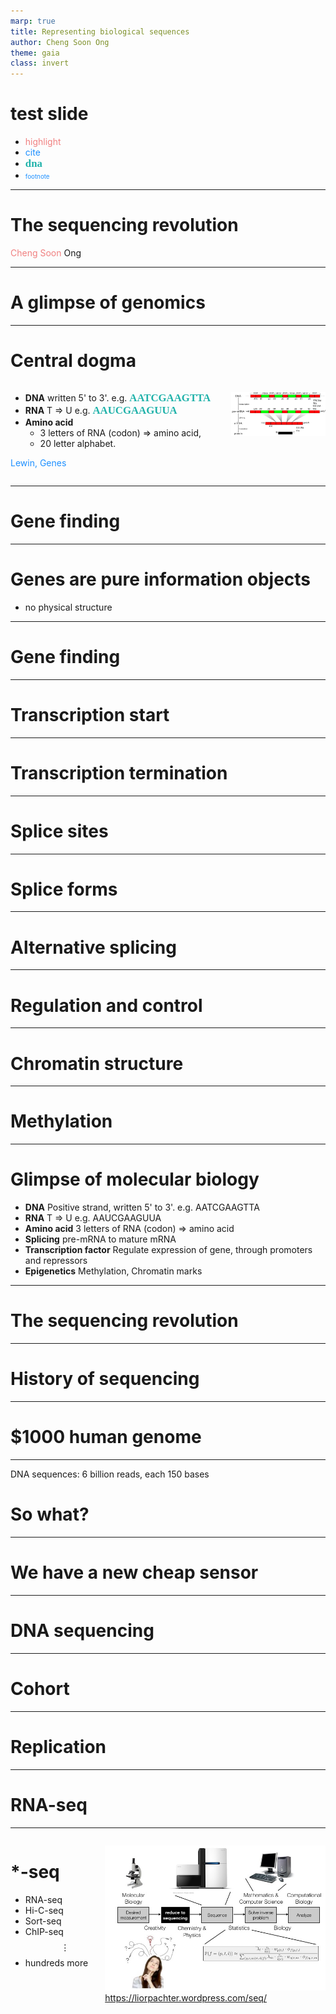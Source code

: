 ```yaml
---
marp: true
title: Representing biological sequences
author: Cheng Soon Ong
theme: gaia
class: invert
---
```


<style>
.container{
    display: flex;
}
.colbig{
    flex: 70%;
}
.colsmall{
    flex: 30%;
}
.col{
    flex: 1;
}
.highlight{
    color: lightcoral;
}
.cite{
    color: dodgerblue;
}
.footnote{
    color: dodgerblue;
    font-size: 70%;
}
.dna{
    color: lightseagreen;
    font-family: "Times New Roman", Times, serif;
    font-weight: bold;
    font-size: 120%;
}
</style>


# test slide

- <span class="highlight">highlight</span>
- <span class="cite">cite</span>
- <span class="dna">dna</span>
- <span class="footnote">footnote</span>




---
<!-- _class: lead -->

# The sequencing revolution

<span class="highlight">Cheng Soon</span> Ong

---

<!-- _class: lead -->

# A glimpse of genomics

---

# Central dogma

<div class="container">

<div class="colbig">

  - **DNA** written 5' to 3'.
    e.g. <span class="dna">AATCGAAGTTA</span>
  - **RNA** T $\Rightarrow$ U
      e.g. <span class="dna">AAUCGAAGUUA</span>
  - **Amino acid** 
    - 3 letters of RNA (codon) $\Rightarrow$ amino acid,
    - 20 letter alphabet.

<span class="cite">Lewin, Genes</span>

</div>

<div class="colsmall">

![width:500px](figs-bio/central-dogma.png)

</div>
</div>

---
<!-- _class: lead -->

# Gene finding

---

# Genes are pure information objects

- no physical structure

---

# Gene finding

---

# Transcription start

---

# Transcription termination

---

# Splice sites

---

# Splice forms

---

# Alternative splicing

---

# Regulation and control

---

# Chromatin structure

---

# Methylation

---

# Glimpse of molecular biology

- **DNA** Positive strand, written 5' to 3'.
      e.g. AATCGAAGTTA
- **RNA** T $\Rightarrow$ U
      e.g. AAUCGAAGUUA
- **Amino acid** 3 letters of RNA (codon) $\Rightarrow$ amino acid
- **Splicing** pre-mRNA to mature mRNA
- **Transcription factor** Regulate expression of gene, 
    through promoters and repressors
- **Epigenetics** Methylation, Chromatin marks


---
<!-- _class: lead -->

# The sequencing revolution

---

# History of sequencing

---

# $1000 human genome

---

<!-- _class: lead -->
DNA sequences: 6 billion reads, each 150 bases

# So what?

---

# We have a new cheap sensor

---

# DNA sequencing

---

# Cohort

---

# Replication

---

# RNA-seq

---

<div class="container">

<div class="colsmall">

# *-seq

- RNA-seq
- Hi-C-seq
- Sort-seq
- ChIP-seq
$$\vdots$$
- hundreds more

</div>

<div class="colbig">

![](figs-bio/seqcartoon.jpg)
https://liorpachter.wordpress.com/seq/

</div>
</div>

